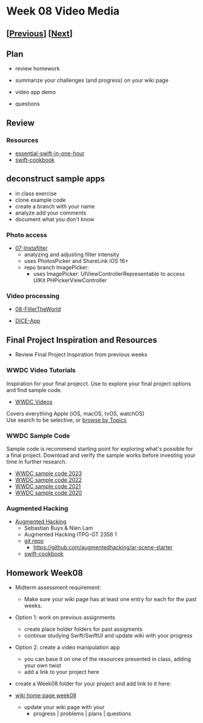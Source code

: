 # Week 08 Video Media

## [[Previous](./07_photo.md)] [[Next](./09_multi.md)]

## Plan

- review homework

- summarize your challenges (and progress) on your wiki page

- video app demo

- questions

<!-- - demo - app on device
  - [camera-app article](https://www.kodeco.com/26244793-building-a-camera-app-with-swiftui-and-combine)
    - [the code - FilterTheWorld.zip](https://koenig-media.raywenderlich.com/uploads/2021/10/FilterTheWorld.zip) -->

<!-- ### Review - slide show

- [04-Audio-State-Demo](https://github.com/molab-itp/04-Audio-State-Demo)
- [07-SlideShowDemo](https://github.com/molab-itp/07-SlideShowDemo)
- - reuse: combining audio with play/pause slide show
    -- branch: audio -->

## Review

### Resources

- [essential-swift-in-one-hour](https://www.hackingwithswift.com/articles/242/learn-essential-swift-in-one-hour)
- [swift-cookbook](https://www.kodeco.com/books/swift-cookbook/v1.0)

## deconstruct sample apps

- in class exercise
- clone example code
- create a branch with your name
- analyze add your comments
- document what you don't know

### Photo access

- [07-Instafilter](https://github.com/molab-itp/07-Instafilter)
  - analyzing and adjusting filter intensity
  - uses PhotosPicker and ShareLink iOS 16+
  - repo branch ImagePicker:
    - uses ImagePicker: UIViewControllerRepresentable to access UIKit PHPickerViewController

### Video processing

- [08-FilterTheWorld](https://github.com/molab-itp/08-FilterTheWorld)

- [DICE-App](https://github.com/molab-itp/99-DICE-App-Prep)

## Final Project Inspiration and Resources

- Review Final Project Inspiration from previous weeks

<!-- ### wwdcnotes.com

- [wwdcnotes.com](https://www.wwdcnotes.com/about/)
  - WWDC Notes is an open-source and community-driven effort to collect notes for all Apple's WWDC videos. -->

### WWDC Video Tutorials

Inspiration for your final projecct.
Use to explore your final project options and find sample code.

- [WWDC Videos](https://developer.apple.com/videos/all-videos)

Covers everything Apple (iOS, macOS, tvOS, watchOS)  
Use search to be selective, or [browse by Topics](https://developer.apple.com/videos/topics/)

### WWDC Sample Code

Sample code is recommend starting point for exploring what's possible for a final project. Download and verify the sample works before investing your time in further research.

- [WWDC sample code 2023](https://developer.apple.com/sample-code/wwdc/2023/)
- [WWDC sample code 2022](https://developer.apple.com/sample-code/wwdc/2022/)
- [WWDC sample code 2021](https://developer.apple.com/sample-code/wwdc/2021/)
- [WWDC sample code 2020](https://developer.apple.com/sample-code/wwdc/2020/)

### Augmented Hacking

- [Augmented Hacking](https://electricsheepdream.notion.site/Augmented-Hacking-b5f033acc43e4820b081b57d211bf03a)
  - Sebastian Buys & Nien Lam
  - Augmented Hacking ITPG-GT 2356 1
  - [git repo](https://github.com/augmentedhacking)
    - https://github.com/augmentedhacking/ar-scene-starter
  - [swift-cookbook](https://www.kodeco.com/books/swift-cookbook/v1.0)

<!--
### Resources

- [Combine in Practice](https://developer.apple.com/videos/play/wwdc2019/721/)
  Combine: Apple's unified, declarative framework for processing values over time.

- [Replacing Foundation Timers with Timer Publishers](https://developer.apple.com/documentation/combine/replacing-foundation-timers-with-timer-publishers)
  Example of using Combine with Timers

- [Triggering events repeatedly using a timer](https://www.hackingwithswift.com/books/ios-swiftui/triggering-events-repeatedly-using-a-timer)

- [MVVM with Combine Tutorial for iOS](https://www.raywenderlich.com/4161005-mvvm-with-combine-tutorial-for-ios)
-->

<!--
### JSON saving and loading

- [07-ImageEditDemoJSON](https://github.com/molab-itp/07-ImageEditDemoJSON)
  - [use-codable-protocol-in-swift](https://www.kodeco.com/books/swift-cookbook/v1.0/chapters/4-use-codable-protocol-in-swift)
  - Generic functions in SaveLoadJSON.swift
  - Examine JSON file using Terminal App

  -->

## Homework Week08

- Midterm assessment requirement:
  - Make sure your wiki page has at least one entry for each for the past weeks.
- Option 1: work on previous assignments

  - create place holder folders for past assigments
  - continue studying Swift/SwiftUI and update wiki with your progress

- Option 2: create a video manipulation app

  - you can base it on one of the resources presented in class, adding your own twist
  - add a link to your project here

- create a Week08 folder for your project and add link to it here:

- [wiki home page week08](https://github.com/molab-itp/content-2025-09/wiki#week-08-homework)

  - update your wiki page with your
    - progress | problems | plans | questions
